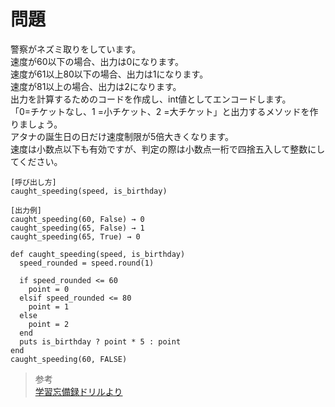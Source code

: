 # 問題  
警察がネズミ取りをしています。  
速度が60以下の場合、出力は0になります。  
速度が61以上80以下の場合、出力は1になります。  
速度が81以上の場合、出力は2になります。  
出力を計算するためのコードを作成し、int値としてエンコードします。  
「0=チケットなし、1 =小チケット、2 =大チケット」と出力するメソッドを作りましょう。  
アタナの誕生日の日だけ速度制限が5倍大きくなります。  
速度は小数点以下も有効ですが、判定の際は小数点一桁で四捨五入して整数にしてください。  
```
[呼び出し方]
caught_speeding(speed, is_birthday)

[出力例]
caught_speeding(60, False) → 0
caught_speeding(65, False) → 1
caught_speeding(65, True) → 0
```
```
def caught_speeding(speed, is_birthday)
  speed_rounded = speed.round(1)

  if speed_rounded <= 60
    point = 0
  elsif speed_rounded <= 80
    point = 1
  else
    point = 2
  end
  puts is_birthday ? point * 5 : point
end
caught_speeding(60, FALSE)

```
> 参考  
[<DAY134>学習忘備録ドリルより](https://www.yujiro.site/entry/2019/07/04/215848)  
